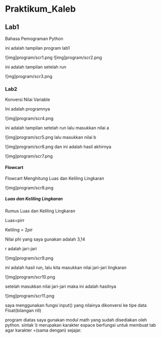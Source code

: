 # Praktikum_Kaleb

## Lab1
Bahasa Pemograman Python <p>
ini adalah tampilan program lab1 <p>
![img]program/scr1.png
![img]program/scr2.png

ini adalah tampilan setelah run <p>
![mg]program/scr3.png

### Lab2
Konversi Nilai Variable <p>
Ini adalah programnya <p>
![img]program/scr4.png

ini adalah tampilan setelah run lalu masukkan nilai a <p>
![img]program/scr5.png
lalu masukkan nilai b <p>
![img]program/scr6.png
dan ini adalah hasil akhirnya <p>
![img]program/scr7.png

#### Flowcart
Flowcart Menghitung Luas dan Keliling Lingkaran <p>
![img]program/scr8.png

##### Luas dan Keliling Lingkaran
Rumus Luas dan Keliling Lingkaran <p>
Luas=pi*r*r <p>
Keliling = 2*pi*r <p>
Nilai phi yang saya gunakan adalah 3,14 <p>
r adalah jari-jari <p>
![img]program/scr9.png

ini adalah hasil run, lalu kita masukkan nilai jari-jari lingkaran <p>
![img]program/scr10.png

setelah masukkan nilai jari-jari maka ini adalah hasilnya <p>
![img]program/scr11.png

saya menggunakan fungsi input() yang nilainya dikonversi ke tipe data Float(bilangan rill) <p>

program diatas saya gunakan modul math yang sudah disediakan oleh python.
sintak \t merupakan karakter espace berfungsi untuk membuat tab agar karakter =(sama dengan) sejajar.
